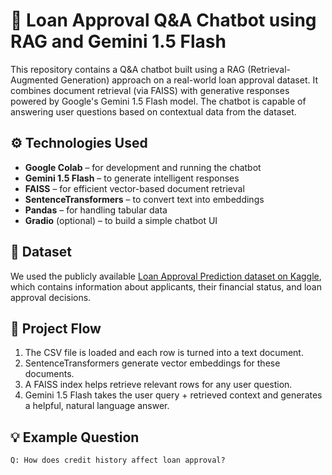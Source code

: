 # 💬 Loan Approval Q&A Chatbot using RAG and Gemini 1.5 Flash

This repository contains a Q&A chatbot built using a RAG (Retrieval-Augmented Generation) approach on a real-world loan approval dataset. It combines document retrieval (via FAISS) with generative responses powered by Google's Gemini 1.5 Flash model. The chatbot is capable of answering user questions based on contextual data from the dataset.

## ⚙️ Technologies Used

- **Google Colab** – for development and running the chatbot
- **Gemini 1.5 Flash** – to generate intelligent responses
- **FAISS** – for efficient vector-based document retrieval
- **SentenceTransformers** – to convert text into embeddings
- **Pandas** – for handling tabular data
- **Gradio** (optional) – to build a simple chatbot UI

## 📂 Dataset

We used the publicly available [Loan Approval Prediction dataset on Kaggle](https://www.kaggle.com/datasets/sonalisingh1411/loan-approval-prediction), which contains information about applicants, their financial status, and loan approval decisions.

## 🧠 Project Flow

1. The CSV file is loaded and each row is turned into a text document.
2. SentenceTransformers generate vector embeddings for these documents.
3. A FAISS index helps retrieve relevant rows for any user question.
4. Gemini 1.5 Flash takes the user query + retrieved context and generates a helpful, natural language answer.

## 💡 Example Question

```text
Q: How does credit history affect loan approval?
